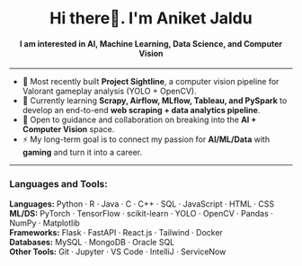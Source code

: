 <h1 align="center"> Hi there👋. I'm Aniket Jaldu </h1>
<h4 align="center"> I am interested in AI, Machine Learning, Data Science, and Computer Vision </h4>

-----

- 🔭 Most recently built **Project Sightline**, a computer vision pipeline for Valorant gameplay analysis (YOLO + OpenCV).  
- 🌱 Currently learning **Scrapy, Airflow, MLflow, Tableau, and PySpark** to develop an end-to-end **web scraping + data analytics pipeline**.  
- 🤔 Open to guidance and collaboration on breaking into the **AI + Computer Vision** space.  
- ⚡ My long-term goal is to connect my passion for **AI/ML/Data** with **gaming** and turn it into a career.  

-----

<h3> Languages and Tools: </h3>

**Languages:** Python · R · Java · C · C++ · SQL · JavaScript · HTML · CSS  
**ML/DS:** PyTorch · TensorFlow · scikit-learn · YOLO · OpenCV · Pandas · NumPy · Matplotlib  
**Frameworks:** Flask · FastAPI · React.js · Tailwind · Docker  
**Databases:** MySQL · MongoDB · Oracle SQL  
**Other Tools:** Git · Jupyter · VS Code · IntelliJ · ServiceNow  
